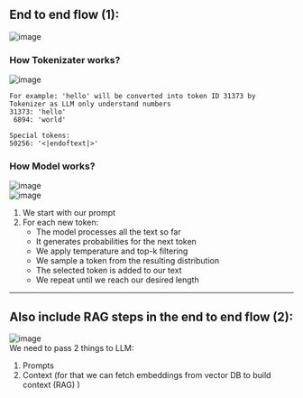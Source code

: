 ## End to end flow (1):  
![image](https://github.com/user-attachments/assets/e5be7bb4-8793-4de5-a6af-f173aa2b9c4f)    

### How Tokenizater works?  
![image](https://github.com/user-attachments/assets/12c6eea7-2f6d-4203-88d6-dc892241a0b4)    

```
For example: 'hello' will be converted into token ID 31373 by Tokenizer as LLM only understand numbers     
31373: 'hello'    
 6894: 'world'

Special tokens:
50256: '<|endoftext|>'
```

### How Model works?    
![image](https://github.com/user-attachments/assets/3eef2074-fd69-47cd-8af0-36bab384a127)    
![image](https://github.com/user-attachments/assets/fc45709e-33f2-4f8a-a399-f7739043edef)    
1. We start with our prompt
2. For each new token:
   - The model processes all the text so far
   - It generates probabilities for the next token
   - We apply temperature and top-k filtering
   - We sample a token from the resulting distribution
   - The selected token is added to our text
   - We repeat until we reach our desired length

---

## Also include RAG steps in the end to end flow (2):   
![image](https://github.com/user-attachments/assets/5ede2a2e-beee-441b-9092-e0466a3ed9fc)   
We need to pass 2 things to LLM:  
 1. Prompts
 2. Context (for that we can fetch embeddings from vector DB to build context (RAG) )     


  
